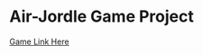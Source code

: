 # Air-Jordle Game Project
<a target="_self" href="http://airjordle.com/" title="Google">Game Link Here</a>
